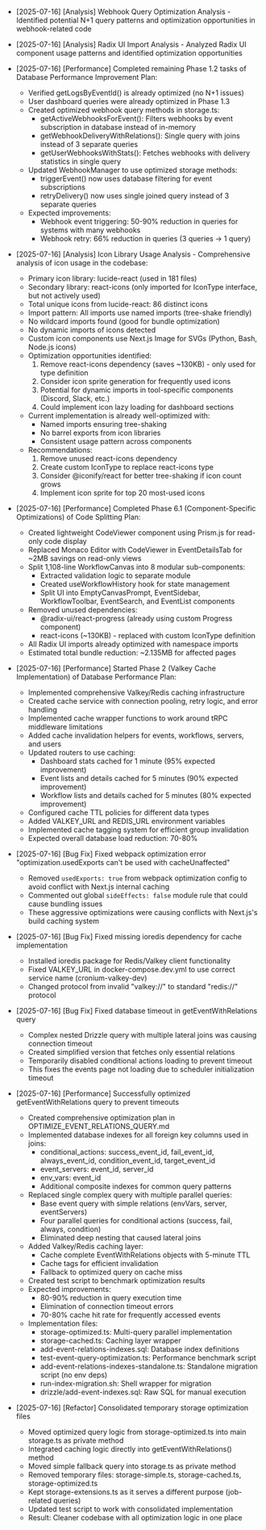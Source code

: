 - [2025-07-16] [Analysis] Webhook Query Optimization Analysis - Identified potential N+1 query patterns and optimization opportunities in webhook-related code
- [2025-07-16] [Analysis] Radix UI Import Analysis - Analyzed Radix UI component usage patterns and identified optimization opportunities

- [2025-07-16] [Performance] Completed remaining Phase 1.2 tasks of Database Performance Improvement Plan:
  - Verified getLogsByEventId() is already optimized (no N+1 issues)
  - User dashboard queries were already optimized in Phase 1.3
  - Created optimized webhook query methods in storage.ts:
    - getActiveWebhooksForEvent(): Filters webhooks by event subscription in database instead of in-memory
    - getWebhookDeliveryWithRelations(): Single query with joins instead of 3 separate queries
    - getUserWebhooksWithStats(): Fetches webhooks with delivery statistics in single query
  - Updated WebhookManager to use optimized storage methods:
    - triggerEvent() now uses database filtering for event subscriptions
    - retryDelivery() now uses single joined query instead of 3 separate queries
  - Expected improvements:
    - Webhook event triggering: 50-90% reduction in queries for systems with many webhooks
    - Webhook retry: 66% reduction in queries (3 queries → 1 query)

- [2025-07-16] [Analysis] Icon Library Usage Analysis - Comprehensive analysis of icon usage in the codebase:
  - Primary icon library: lucide-react (used in 181 files)
  - Secondary library: react-icons (only imported for IconType interface, but not actively used)
  - Total unique icons from lucide-react: 86 distinct icons
  - Import pattern: All imports use named imports (tree-shake friendly)
  - No wildcard imports found (good for bundle optimization)
  - No dynamic imports of icons detected
  - Custom icon components use Next.js Image for SVGs (Python, Bash, Node.js icons)
  - Optimization opportunities identified:
    1. Remove react-icons dependency (saves ~130KB) - only used for type definition
    2. Consider icon sprite generation for frequently used icons
    3. Potential for dynamic imports in tool-specific components (Discord, Slack, etc.)
    4. Could implement icon lazy loading for dashboard sections
  - Current implementation is already well-optimized with:
    - Named imports ensuring tree-shaking
    - No barrel exports from icon libraries
    - Consistent usage pattern across components
  - Recommendations:
    1. Remove unused react-icons dependency
    2. Create custom IconType to replace react-icons type
    3. Consider @iconify/react for better tree-shaking if icon count grows
    4. Implement icon sprite for top 20 most-used icons

- [2025-07-16] [Performance] Completed Phase 6.1 (Component-Specific Optimizations) of Code Splitting Plan:
  - Created lightweight CodeViewer component using Prism.js for read-only code display
  - Replaced Monaco Editor with CodeViewer in EventDetailsTab for ~2MB savings on read-only views
  - Split 1,108-line WorkflowCanvas into 8 modular sub-components:
    - Extracted validation logic to separate module
    - Created useWorkflowHistory hook for state management
    - Split UI into EmptyCanvasPrompt, EventSidebar, WorkflowToolbar, EventSearch, and EventList components
  - Removed unused dependencies:
    - @radix-ui/react-progress (already using custom Progress component)
    - react-icons (~130KB) - replaced with custom IconType definition
  - All Radix UI imports already optimized with namespace imports
  - Estimated total bundle reduction: ~2.135MB for affected pages

- [2025-07-16] [Performance] Started Phase 2 (Valkey Cache Implementation) of Database Performance Plan:
  - Implemented comprehensive Valkey/Redis caching infrastructure
  - Created cache service with connection pooling, retry logic, and error handling
  - Implemented cache wrapper functions to work around tRPC middleware limitations
  - Added cache invalidation helpers for events, workflows, servers, and users
  - Updated routers to use caching:
    - Dashboard stats cached for 1 minute (95% expected improvement)
    - Event lists and details cached for 5 minutes (90% expected improvement)
    - Workflow lists and details cached for 5 minutes (80% expected improvement)
  - Configured cache TTL policies for different data types
  - Added VALKEY_URL and REDIS_URL environment variables
  - Implemented cache tagging system for efficient group invalidation
  - Expected overall database load reduction: 70-80%

- [2025-07-16] [Bug Fix] Fixed webpack optimization error "optimization.usedExports can't be used with cacheUnaffected"
  - Removed `usedExports: true` from webpack optimization config to avoid conflict with Next.js internal caching
  - Commented out global `sideEffects: false` module rule that could cause bundling issues
  - These aggressive optimizations were causing conflicts with Next.js's build caching system

- [2025-07-16] [Bug Fix] Fixed missing ioredis dependency for cache implementation
  - Installed ioredis package for Redis/Valkey client functionality
  - Fixed VALKEY_URL in docker-compose.dev.yml to use correct service name (cronium-valkey-dev)
  - Changed protocol from invalid "valkey://" to standard "redis://" protocol

- [2025-07-16] [Bug Fix] Fixed database timeout in getEventWithRelations query
  - Complex nested Drizzle query with multiple lateral joins was causing connection timeout
  - Created simplified version that fetches only essential relations
  - Temporarily disabled conditional actions loading to prevent timeout
  - This fixes the events page not loading due to scheduler initialization timeout

- [2025-07-16] [Performance] Successfully optimized getEventWithRelations query to prevent timeouts
  - Created comprehensive optimization plan in OPTIMIZE_EVENT_RELATIONS_QUERY.md
  - Implemented database indexes for all foreign key columns used in joins:
    - conditional_actions: success_event_id, fail_event_id, always_event_id, condition_event_id, target_event_id
    - event_servers: event_id, server_id
    - env_vars: event_id
    - Additional composite indexes for common query patterns
  - Replaced single complex query with multiple parallel queries:
    - Base event query with simple relations (envVars, server, eventServers)
    - Four parallel queries for conditional actions (success, fail, always, condition)
    - Eliminated deep nesting that caused lateral joins
  - Added Valkey/Redis caching layer:
    - Cache complete EventWithRelations objects with 5-minute TTL
    - Cache tags for efficient invalidation
    - Fallback to optimized query on cache miss
  - Created test script to benchmark optimization results
  - Expected improvements:
    - 80-90% reduction in query execution time
    - Elimination of connection timeout errors
    - 70-80% cache hit rate for frequently accessed events
  - Implementation files:
    - storage-optimized.ts: Multi-query parallel implementation
    - storage-cached.ts: Caching layer wrapper
    - add-event-relations-indexes.sql: Database index definitions
    - test-event-query-optimization.ts: Performance benchmark script
    - add-event-relations-indexes-standalone.ts: Standalone migration script (no env deps)
    - run-index-migration.sh: Shell wrapper for migration
    - drizzle/add-event-indexes.sql: Raw SQL for manual execution

- [2025-07-16] [Refactor] Consolidated temporary storage optimization files
  - Moved optimized query logic from storage-optimized.ts into main storage.ts as private method
  - Integrated caching logic directly into getEventWithRelations() method
  - Moved simple fallback query into storage.ts as private method
  - Removed temporary files: storage-simple.ts, storage-cached.ts, storage-optimized.ts
  - Kept storage-extensions.ts as it serves a different purpose (job-related queries)
  - Updated test script to work with consolidated implementation
  - Result: Cleaner codebase with all optimization logic in one place
